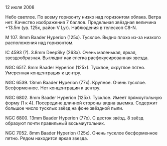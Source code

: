 12 июля 2008

Небо светлое. По всему горизонту низко над горизонтом облака. Ветра нет. Качество изображения 7 баллов. Предельная звёздная величина +13.5m (ув. 125х, район V Lyr). Наблюдения в телескоп C8-N.

M 107. 8mm Baader Hyperion (125x). Тусклое. Выдно плохо из-за низкого расположения над горизонтом.

IC 4593 (?). 3.8mm DeepSky (263x). Очень маленькая, яркая, звездообразная. Выглядит как слегка расфокусированная звезда.

NGC 6517. 8mm Baader Hyperion (125x). Тусклое, округлое пятно. Умеренная концентрация к центру.

NGC 6539. 13mm Baader Hyperion (77x). Крупное. Очень тусклое. Бесформенное. Нет концентрации к центру.

NGC 6802. 8mm Baader Hyperion (125x). Тусклое. Имеет прямоугольную форму (1 к 4). Посередине длинной стороны видна выемка. Содержит большое число тусклых звёзд на фоне звёздной пыли.

NGC 6800. 13mm Baader Hyperion (77x). С десток звёзд. 8 звёзд образуют почти правильный восьмиугольник.

NGC 7052. 8mm Baader Hyperion (125x). Очень тусклое бесформенное пятно. Рядом находится яркая звезда.